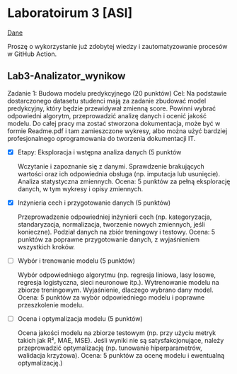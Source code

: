 # Laboratoirum 3 [ASI]

[Dane](https://vincentarelbundock.github.io/Rdatasets/csv/AER/CollegeDistance.csv)

Proszę o wykorzystanie już zdobytej wiedzy i zautomatyzowanie procesów w GitHub Action.

## Lab3-Analizator_wynikow

Zadanie 1: Budowa modelu predykcyjnego (20 punktów) Cel: Na podstawie dostarczonego datasetu studenci mają za zadanie
zbudować model predykcyjny, który będzie przewidywał zmienną score. Powinni wybrać odpowiedni algorytm, przeprowadzić
analizę danych i ocenić jakość modelu. Do całej pracy ma zostać stworzona dokumentacja, może być w formie Readme.pdf i
tam zamieszczone wykresy, albo można użyć bardziej profesjonalnego oprogramowania do tworzenia dokumentacji IT.

- [x] Etapy: Eksploracja i wstępna analiza danych (5 punktów

  Wczytanie i zapoznanie się z danymi. Sprawdzenie brakujących wartości oraz ich odpowiednia obsługa (np. imputacja lub
  usunięcie). Analiza statystyczna zmiennych. Ocena: 5 punktów za pełną eksplorację danych, w tym wykresy i opisy
  zmiennych.

- [x] Inżynieria cech i przygotowanie danych (5 punktów)

  Przeprowadzenie odpowiedniej inżynierii cech (np. kategoryzacja, standaryzacja, normalizacja, tworzenie nowych
  zmiennych, jeśli konieczne). Podział danych na zbiór treningowy i testowy. Ocena: 5 punktów za poprawne przygotowanie
  danych, z wyjaśnieniem wszystkich kroków.

- [ ] Wybór i trenowanie modelu (5 punktów)

  Wybór odpowiedniego algorytmu (np. regresja liniowa, lasy losowe, regresja logistyczna, sieci neuronowe itp.).
  Wytrenowanie modelu na zbiorze treningowym. Wyjaśnienie, dlaczego wybrano dany model. Ocena: 5 punktów za wybór
  odpowiedniego modelu i poprawne przeszkolenie modelu.

- [ ] Ocena i optymalizacja modelu (5 punktów)
  
  Ocena jakości modelu na zbiorze testowym (np. przy użyciu metryk takich jak R², MAE, MSE). Jeśli wyniki nie są
  satysfakcjonujące, należy przeprowadzić optymalizację (np. tunowanie hiperparametrów, walidacja krzyżowa). Ocena: 5
  punktów za ocenę modelu i ewentualną optymalizację.)
